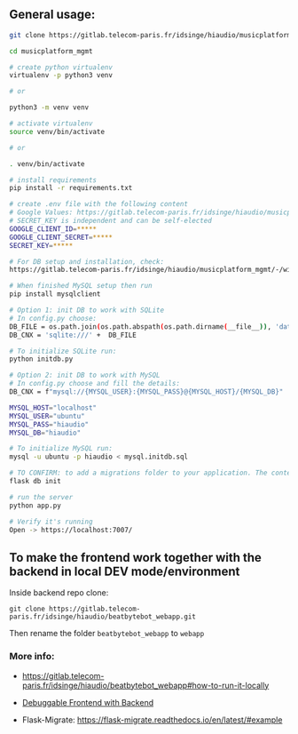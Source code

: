 ## General usage: 

```bash
git clone https://gitlab.telecom-paris.fr/idsinge/hiaudio/musicplatform_mgmt.git

cd musicplatform_mgmt

# create python virtualenv
virtualenv -p python3 venv

# or 

python3 -m venv venv

# activate virtualenv
source venv/bin/activate

# or

. venv/bin/activate

# install requirements
pip install -r requirements.txt

# create .env file with the following content
# Google Values: https://gitlab.telecom-paris.fr/idsinge/hiaudio/musicplatform_mgmt/-/wikis/SOURCE-CODE/Google-OAuth-Setup
# SECRET_KEY is independent and can be self-elected 
GOOGLE_CLIENT_ID=*****
GOOGLE_CLIENT_SECRET=*****
SECRET_KEY=*****

# For DB setup and installation, check:
https://gitlab.telecom-paris.fr/idsinge/hiaudio/musicplatform_mgmt/-/wikis/HOSTING/Change-DB-type-to-MySQL

# When finished MySQL setup then run
pip install mysqlclient

# Option 1: init DB to work with SQLite
# In config.py choose:
DB_FILE = os.path.join(os.path.abspath(os.path.dirname(__file__)), 'database.db')
DB_CNX = 'sqlite:///' +  DB_FILE

# To initialize SQLite run:
python initdb.py

# Option 2: init DB to work with MySQL
# In config.py choose and fill the details:
DB_CNX = f"mysql://{MYSQL_USER}:{MYSQL_PASS}@{MYSQL_HOST}/{MYSQL_DB}"

MYSQL_HOST="localhost"
MYSQL_USER="ubuntu"
MYSQL_PASS="hiaudio"
MYSQL_DB="hiaudio"

# To initialize MySQL run:
mysql -u ubuntu -p hiaudio < mysql.initdb.sql

# TO CONFIRM: to add a migrations folder to your application. The contents of this folder need to be added to version control along with other source files.
flask db init

# run the server 
python app.py

# Verify it's running
Open -> https://localhost:7007/

```

## To make the frontend work together with the backend in local DEV mode/environment


Inside backend repo clone:
```
git clone https://gitlab.telecom-paris.fr/idsinge/hiaudio/beatbytebot_webapp.git

```

Then rename the folder `beatbytebot_webapp` to `webapp`

### More info:
- https://gitlab.telecom-paris.fr/idsinge/hiaudio/beatbytebot_webapp#how-to-run-it-locally

- [Debuggable Frontend with Backend](https://gitlab.telecom-paris.fr/idsinge/hiaudio/musicplatform_mgmt/-/wikis/SOURCE-CODE/Debuggable-Frontend-with-Backend)

- Flask-Migrate: https://flask-migrate.readthedocs.io/en/latest/#example
